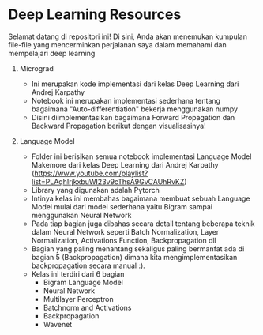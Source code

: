 # Deep Learning Resources
Selamat datang di repositori ini! Di sini, Anda akan menemukan kumpulan file-file yang mencerminkan perjalanan saya dalam memahami dan mempelajari deep learning

1. Micrograd
   * Ini merupakan kode implementasi dari kelas  Deep Learning dari Andrej Karpathy
   * Notebook ini merupakan implementasi sederhana tentang bagaimana "Auto-differentiation" bekerja menggunakan numpy
   * Disini  diimplementasikan bagaimana Forward Propagation dan Backward Propagation berikut dengan visualisasinya!
  
2. Language Model
   * Folder ini berisikan semua notebook implementasi Language Model Makemore dari kelas Deep Learning dari Andrej Karpathy (https://www.youtube.com/playlist?list=PLAqhIrjkxbuWI23v9cThsA9GvCAUhRvKZ)
   * Library yang digunakan adalah Pytorch
   * Intinya kelas ini membahas bagaimana membuat sebuah Language Model mulai dari model sederhana yaitu Bigram sampai menggunakan Neural Network
   * Pada tiap bagian juga dibahas secara detail tentang beberapa teknik dalam Neural Network seperti Batch Normalization, Layer Normalization, Activations Function, Backpropagation dll
   * Bagian yang paling menantang sekaligus paling bermanfat ada di bagian 5 (Backpropagation) dimana kita mengimplementasikan backpropagation secara manual :).
   * Kelas ini terdiri dari 6 bagian
       * Bigram Language Model
       * Neural Network
       * Multilayer Perceptron
       * Batchnorm and Activations
       * Backpropagation
       * Wavenet
